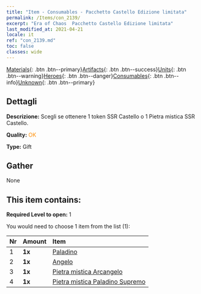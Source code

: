 ```yaml
---
title: "Item - Consumables - Pacchetto Castello Edizione limitata"
permalink: /Items/con_2139/
excerpt: "Era of Chaos  Pacchetto Castello Edizione limitata"
last_modified_at: 2021-04-21
locale: it
ref: "con_2139.md"
toc: false
classes: wide
---
```

 [Materials](/it/Items/){: .btn .btn--primary}[Artifacts](/it/Items/Artifacts/){: .btn .btn--success}[Units](/it/Items/Units/){: .btn .btn--warning}[Heroes](/it/Items/Heroes/){: .btn .btn--danger}[Consumables](/it/Items/Consumables/){: .btn .btn--info}[Unknown](/it/Items/Unknown/){: .btn .btn--primary}

## Dettagli
 **Descrizione:** Scegli se ottenere 1 token SSR Castello o 1 Pietra mistica SSR Castello.

 **Quality:** <span style="color: #FF8C00">OK</span>

 **Type:** Gift

## Gather

  None

## This item contains:

 **Required Level to open:** 1

 You would need to choose 1 item from the list (1):

  | Nr | Amount |     Item    |
  |:---|:-------|:------------|
  | 1 |  **1x** | [Paladino](/it/Items/unt_197/) |  | 
  | 2 |  **1x** | [Angelo](/it/Items/unt_196/) |  | 
  | 3 |  **1x** | [Pietra mistica Arcangelo](/it/Items/unt_288/) |  | 
  | 4 |  **1x** | [Pietra mistica Paladino Supremo](/it/Items/unt_289/) |  | 
